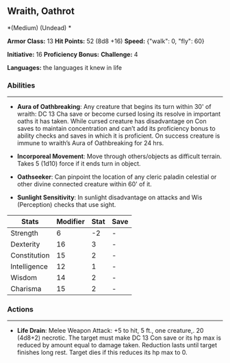## Wraith, Oathrot
*(Medium) (Undead) *

**Armor Class:** 13
**Hit Points:** 52 (8d8 +16)
**Speed:** {"walk": 0, "fly": 60}

**Initiative:** 16
**Proficiency Bonus:**
**Challenge:** 4

**Languages:** the languages it knew in life

### Abilities
 --- 
- **Aura of Oathbreaking**: Any creature that begins its turn within 30' of wraith: DC 13 Cha save or become cursed losing its resolve in important oaths it has taken. While cursed creature has disadvantage on Con saves to maintain concentration and can’t add its proficiency bonus to ability checks and saves in which it is proficient. On success creature is immune to wraith’s Aura of Oathbreaking for 24 hrs.

- **Incorporeal Movement**: Move through others/objects as difficult terrain. Takes 5 (1d10) force if it ends turn in object.

- **Oathseeker**: Can pinpoint the location of any cleric paladin celestial or other divine connected creature within 60' of it.

- **Sunlight Sensitivity**: In sunlight disadvantage on attacks and Wis (Perception) checks that use sight.



| Stats | Modifier | Stat | Save
| ---- | ---- | ---- | ---- |
| Strength | 6 | -2 | - |
| Dexterity | 16 | 3 | - |
| Constitution | 15 | 2 | - |
| Intelligence | 12 | 1 | - |
| Wisdom | 14 | 2 | - |
| Charisma | 15 | 2 | - |

### Actions
 --- 
- **Life Drain**: Melee Weapon Attack: +5 to hit, 5 ft., one creature,. 20 (4d8+2) necrotic. The target must make DC 13 Con save or its hp max is reduced by amount equal to damage taken. Reduction lasts until target finishes long rest. Target dies if this reduces its hp max to 0.


